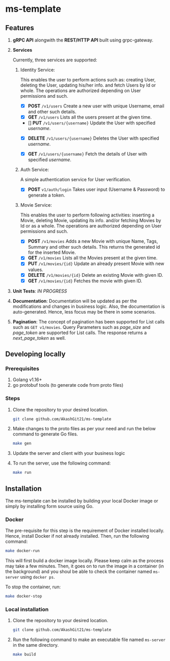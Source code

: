 # ms-template

## Features
1. **gRPC API** alongwith the **REST/HTTP API** built using grpc-gateway.
2. **Services** 
    
    Currently, three services are supported:
    1. Identity Service:
        
        This enables the user to perform actions such as: creating User, deleting the User, updating his/her info. and fetch Users by Id or whole. The operations are authorized depending on User permissions and such.
        - [X] **POST** `/v1/users` Create a new user with unique Username, email and other such details.
        - [X] **GET** `/v1/users` Lists all the users present at the given time.
        - [] **PUT** `/v1/users/{username}` Update the User with specified *username*.
        - [X] **DELETE** `/v1/users/{username}` Deletes the User with specified *username*.
        - [X] **GET** `/v1/users/{username}` Fetch the details of User with specified *username*.


    2. Auth Service:
        
        A simple authentication service for User verification.
        - [X] **POST** `v1/auth/login` Takes user input (Username & Password) to generate a token.

    3. Movie Service:
        
        This enables the user to perform following activities: inserting a Movie, deleting Movie, updating its info. and/or fetching Movies by Id or as a whole. The operations are authorized depending on User permissions and such.
        - [X] **POST** `/v1/movies` Adds a new Movie with unique Name, Tags, Summary and other such details. This returns the generated id for the inserted Movie.
        - [X] **GET** `/v1/movies` Lists all the Movies present at the given time.
        - [X] **PUT** `/v1/movies/{id}` Update an already present Movie with new values.
        - [X] **DELETE** `/v1/movies/{id}` Delete an existing Movie with given ID. 
        - [X] **GET** `/v1/movies/{id}` Fetches the movie with given ID.
1. **Unit Tests**: 
    *IN PROGRESS*
1. **Documentation**: 
    Documentation will be updated as per the modifications and changes in business logic. Also, the documentation is auto-generated. Hence, less focus may be there in some scenarios.
1. **Pagination**: 
    The concept of pagination has been supported for List calls such as ```GET v1/movies```. Query Parameters such as *page_size* and *page_token* are supported for List calls. The response returns a *next_page_token* as well.


## Developing locally

### Prerequisites
1. Golang v1.16+
1. go protobuf tools (to generate code from proto files)

### Steps
1. Clone the repository to your desired location.
    ```sh
    git clone github.com/AkashGit21/ms-template
    ```

1. Make changes to the proto files as per your need and run the below command to generate Go files.
    ```sh
    make gen
    ```
1. Update the server and client with your business logic
1. To run the server, use the following command: 
    ```sh
    make run
    ```

## Installation
The ms-template can be installed by building your local Docker image or simply by installing form source using Go.

### Docker
The pre-requisite for this step is the requirement of Docker installed locally. Hence, install Docker if not already installed.
Then, run the following command:
  ```sh
  make docker-run
  ```

This will first build a docker image locally. Please keep calm as the process may take a few minutes. Then, it goes on to run the image in a container (in the background) and you shoul be able to check the container named `ms-server` using  ```docker ps```. 

To stop the container, run:
  ```sh 
  make docker-stop
  ```

### Local installation 

1. Clone the repository to your desired location.
    ```sh
    git clone github.com/AkashGit21/ms-template
    ```
1. Run the following command to make an executable file named `ms-server` in the same directory.
    ```sh
    make build
    ```
